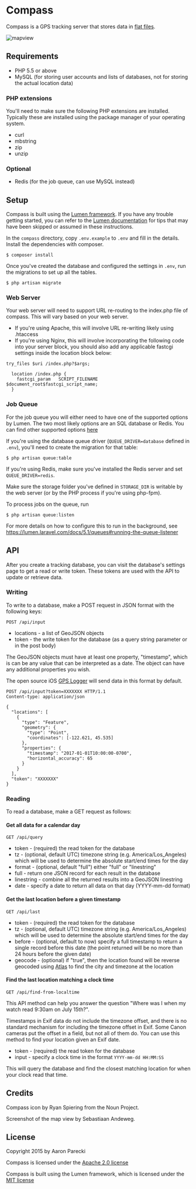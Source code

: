 # Compass

Compass is a GPS tracking server that stores data in [flat files](https://github.com/aaronpk/QuartzDB).

![mapview](screenshot-mapview.jpg)

## Requirements

* PHP 5.5 or above
* MySQL (for storing user accounts and lists of databases, not for storing the actual location data)

### PHP extensions

You'll need to make sure the following PHP extensions are installed. Typically these are installed using the package manager of your operating system.

* curl
* mbstring
* zip
* unzip

### Optional

* Redis (for the job queue, can use MySQL instead)


## Setup

Compass is built using the [Lumen framework](https://lumen.laravel.com/). If you have any trouble getting started, you can refer to the [Lumen documentation](https://lumen.laravel.com/docs/5.1) for tips that may have been skipped or assumed in these instructions.

In the `compass` directory, copy `.env.example` to `.env` and fill in the details. Install the dependencies with composer.

```
$ composer install
```

Once you've created the database and configured the settings in `.env`, run the migrations to set up all the tables.

```
$ php artisan migrate
```


### Web Server
Your web server will need to support URL re-routing to the index.php file of compass. This will vary based on your web server.

- If you're using Apache, this will involve URL re-writing likely using .htaccess
- If you're using Nginx, this will involve incorporating the following code into your server block, you should also add any applicable fastcgi settings inside the location block below:

```
try_files $uri /index.php?$args;

  location /index.php {
    fastcgi_param   SCRIPT_FILENAME $document_root$fastcgi_script_name;
  }
```

### Job Queue
For the job queue you will either need to have one of the supported options by Lumen. The two most likely options are an SQL database or Redis.
You can find other supported options [here](https://lumen.laravel.com/docs/5.1/queues#introduction)

If you're using the database queue driver (`QUEUE_DRIVER=database` defined in `.env`), you'll need to create the migration for that table:

```
$ php artisan queue:table
```

If you're using Redis, make sure you've installed the Redis server and set `QUEUE_DRIVER=redis`.

Make sure the storage folder you've defined in `STORAGE_DIR` is writable by the web server (or by the PHP process if you're using php-fpm).

To process jobs on the queue, run

```
$ php artisan queue:listen
```

For more details on how to configure this to run in the background, see https://lumen.laravel.com/docs/5.1/queues#running-the-queue-listener

## API

After you create a tracking database, you can visit the database's settings page to get a read or write token. These tokens are used with the API to update or retrieve data.

### Writing

To write to a database, make a POST request in JSON format with the following keys:

`POST /api/input`

* locations - a list of GeoJSON objects
* token - the write token for the database (as a query string parameter or in the post body)

The GeoJSON objects must have at least one property, "timestamp", which is can be any value that can be interpreted as a date. The object can have any additional properties you wish.

The open source iOS [GPS Logger](https://github.com/aaronpk/GPS-Logger-iOS) will send data in this format by default.

```
POST /api/input?token=XXXXXXX HTTP/1.1
Content-type: application/json

{
  "locations": [
    {
      "type": "Feature",
      "geometry": {
        "type": "Point",
        "coordinates": [-122.621, 45.535]
      },
      "properties": {
        "timestamp": "2017-01-01T10:00:00-0700",
        "horizontal_accuracy": 65
      }
    }
  ],
  "token": "XXXXXXX"
}
```


### Reading

To read a database, make a GET request as follows:

#### Get all data for a calendar day

`GET /api/query`

* token - (required) the read token for the database
* tz - (optional, default UTC) timezone string (e.g. America/Los_Angeles) which will be used to determine the absolute start/end times for the day
* format - (optional, default "full") either "full" or "linestring"
 * full - return one JSON record for each result in the database
 * linestring - combine all the returned results into a GeoJSON linestring
* date - specify a date to return all data on that day (YYYY-mm-dd format)

#### Get the last location before a given timestamp

`GET /api/last`

* token - (required) the read token for the database
* tz - (optional, default UTC) timezone string (e.g. America/Los_Angeles) which will be used to determine the absolute start/end times for the day
* before - (optional, default to now) specify a full timestamp to return a single record before this date (the point returned will be no more than 24 hours before the given date)
* geocode - (optional) if "true", then the location found will be reverse geocoded using [Atlas](https://atlas.p3k.io) to find the city and timezone at the location

#### Find the last location matching a clock time

`GET /api/find-from-localtime`

This API method can help you answer the question "Where was I when my watch read 9:30am on July 15th?".

Timestamps in Exif data do not include the timezone offset, and there is no standard mechanism for including the timezone offset in Exif. Some Canon cameras put the offset in a field, but not all of them do. You can use this method to find your location given an Exif date.

* token - (required) the read token for the database
* input - specify a clock time in the format `YYYY-mm-dd HH:MM:SS`

This will query the database and find the closest matching location for when your clock read that time.


## Credits

Compass icon by Ryan Spiering from the Noun Project.

Screenshot of the map view by Sebastiaan Andeweg.

## License

Copyright 2015 by Aaron Parecki

Compass is licensed under the [Apache 2.0 license](http://opensource.org/licenses/Apache-2.0)

Compass is built using the Lumen framework, which is licensed under the [MIT license](http://opensource.org/licenses/MIT)
